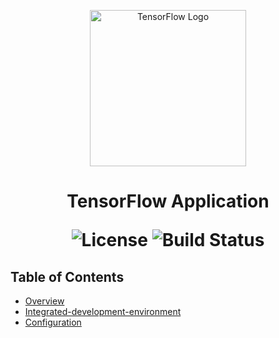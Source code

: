 <p align="center">
  <img src="https://www.gstatic.com/devrel-devsite/prod/v2df3c70ff8eb01e8c0bb049c3da894e4221ea678ae827e9fb45267d1a61dc2be/tensorflow/images/lockup.svg" alt="TensorFlow Logo" width="250">
</p>

<h1 align="center"> TensorFlow Application  </h>

<p align="center">
  <img alt="License" src="https://img.shields.io/badge/license-Apache%202.0-blue.svg">
  <img alt="Build Status" src="https://img.shields.io/badge/build-passing-teal.svg">
</p>

## Table of Contents

- [Overview](#overview)
- [Integrated-development-environment](#integrated-development-environment)
- [Configuration](#configuration)
